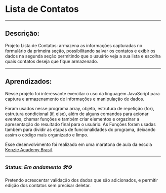 # Lista de Contatos
***

 ## Descrição:
 <p> Projeto Lista de Contatos: armazena as informações capturadas no formulário da primeira seção, possibilitando salvar os contatos e exibir os dados na segunda seção permitindo que o usuário veja a sua lista e escolha quais contatos deseja que fique armazenado. </p>

***
 
 ## Aprendizados:

 <p> Nesse projeto foi interessante exercitar o uso da linguagem JavaScript para captura e armazenamento de informações e manipulação de dados. </p>

<p>  Foram usados nesse programa array, objeto, estrutura de repetição (for), estrutura condicional (if, else), além de alguns comandos para acionar eventos, chamar funções e também criar elementos e orgazinar a apresentação do resultado final para o usuário. As Funções foram usadas também para dividir as etapas de funcionalidades do programa, deixando assim o código mais organizado e limpo.
 </p>
<p>
    Esse desenvolvimento foi realizado em uma maratona de aula da escola <a href="https://kenzie.com.br/">Kenzie Academy Brasil</a>.
</p>

***

### Status: *Em andamento 🛠️⚙️*
<p> 
    Pretendo acrescentar validação dos dados que são adicionados, e permitir edição dos contatos sem precisar deletar.
</p>

